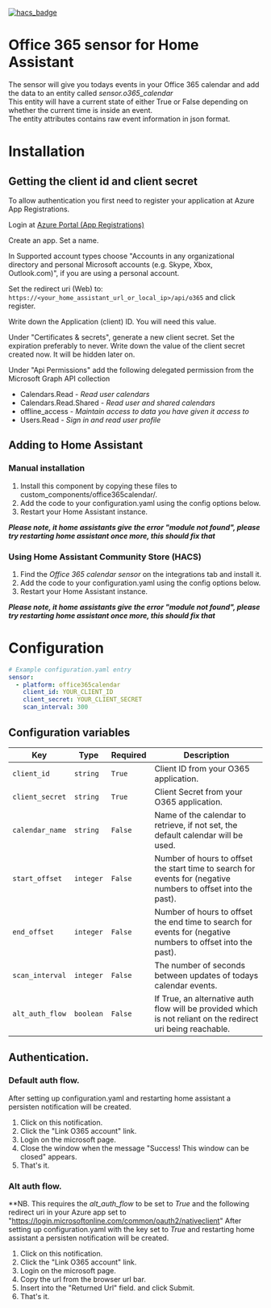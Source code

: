 [![hacs_badge](https://img.shields.io/badge/HACS-Default-orange.svg?style=for-the-badge)](https://github.com/custom-components/hacs)
# Office 365 sensor for Home Assistant
The sensor will give you todays events in your Office 365 calendar and add the data to an entity called *sensor.o365_calendar*  
This entity will have a current state of either True or False depending on whether the current time is inside an event.  
The entity attributes contains raw event information in json format.

# Installation

## Getting the client id and client secret
To allow authentication you first need to register your application at Azure App Registrations.

Login at [Azure Portal (App Registrations)](https://portal.azure.com/#blade/Microsoft_AAD_RegisteredApps/ApplicationsListBlade)

Create an app. Set a name.

In Supported account types choose "Accounts in any organizational directory and personal Microsoft accounts (e.g. Skype, Xbox, Outlook.com)", if you are using a personal account.

Set the redirect uri (Web) to: `https://<your_home_assistant_url_or_local_ip>/api/o365` and click register. 

Write down the Application (client) ID. You will need this value.

Under "Certificates & secrets", generate a new client secret. Set the expiration preferably to never. Write down the value of the client secret created now. It will be hidden later on.

Under "Api Permissions" add the following delegated permission from the Microsoft Graph API collection
* Calendars.Read - *Read user calendars*
* Calendars.Read.Shared - *Read user and shared calendars*
* offline_access - *Maintain access to data you have given it access to*
* Users.Read - *Sign in and read user profile*

## Adding to Home Assistant

### Manual installation
1. Install this component by copying these files to custom_components/office365calendar/.
2. Add the code to your configuration.yaml using the config options below.
3. Restart your Home Assistant instance.

_**Please note, it home assistants give the error "module not found", please try restarting home assistant once more, this should fix that**_

### Using Home Assistant Community Store (HACS)
1. Find the *Office 365 calendar sensor* on the integrations tab and install it.
2. Add the code to your configuration.yaml using the config options below.
3. Restart your Home Assistant instance.

_**Please note, it home assistants give the error "module not found", please try restarting home assistant once more, this should fix that**_

# Configuration

```yaml
# Example configuration.yaml entry
sensor:
  - platform: office365calendar
    client_id: YOUR_CLIENT_ID
    client_secret: YOUR_CLIENT_SECRET
    scan_interval: 300
```

## Configuration variables

Key | Type | Required | Description
-- | -- | -- | --
`client_id` | `string` | `True` | Client ID from your O365 application.
`client_secret` | `string` | `True` | Client Secret from your O365 application.
`calendar_name` | `string` | `False` | Name of the calendar to retrieve, if not set, the default calendar will be used.
`start_offset` | `integer` | `False` | Number of hours to offset the start time to search for events for (negative numbers to offset into the past).
`end_offset` | `integer` | `False` | Number of hours to offset the end time to search for events for (negative numbers to offset into the past).
`scan_interval` | `integer` | `False` | The number of seconds between updates of todays calendar events.
`alt_auth_flow` | `boolean` | `False` | If True, an alternative auth flow will be provided which is not reliant on the redirect uri being reachable.

## Authentication.
### Default auth flow.
After setting up configuration.yaml and restarting home assistant a persisten notification will be created.
1. Click on this notification.
2. Click the "Link O365 account" link.
3. Login on the microsoft page.
4. Close the window when the message "Success! This window can be closed" appears.
5. That's it.

### Alt auth flow.
**NB. This requires the *alt_auth_flow* to be set to *True* and the following redirect uri in your Azure app set to "https://login.microsoftonline.com/common/oauth2/nativeclient"
After setting up configuration.yaml with the key set to _True_ and restarting home assistant a persisten notification will be created.
1. Click on this notification.
2. Click the "Link O365 account" link.
3. Login on the microsoft page.
4. Copy the url from the browser url bar.
5. Insert into the "Returned Url" field. and click Submit.
5. That's it.

